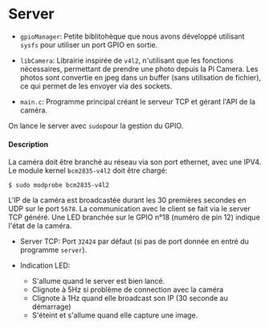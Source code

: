 Server
=====

* `gpioManager`: Petite biblitohèque que nous avons développé utilisant `sysfs` pour utiliser un port GPIO en sortie. 

* `libCamera`: Librairie inspirée de `v4l2`, n'utilisant que les fonctions nécessaires, permettant de prendre une photo depuis la Pi Camera. Les photos sont convertie en jpeg dans un buffer (sans utilisation de fichier), ce qui permet de les envoyer via des sockets.

* `main.c`: Programme principal créant le serveur TCP et gérant l'API de la caméra.

On lance le server avec `sudo`pour la gestion du GPIO.

#### Description

La caméra doit être branché au réseau via son port ethernet, avec une IPV4. 
Le module kernel `bcm2835-v4l2` doit être chargé:

	$ sudo modprobe bcm2835-v4l2

L'IP de la caméra est broadcastée durant les 30 premières secondes en UDP sur le port `5678`. La communication avec le client se fait via le server TCP généré. Une LED branchée sur le GPIO n°18 (numéro de pin 12) indique l'état de la caméra. 

* Server TCP:  Port `32424` par défaut (si pas de port donnée en entré du programme `server`). 

* Indication LED: 

	* S'allume quand le server est bien lancé. 
	* Clignote à 5Hz si problème de connection avec la caméra
	* Clignote à 1Hz quand elle broadcast son IP (30 seconde au démarrage)
	* S'éteint et s'allume quand elle capture une image.


